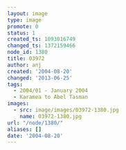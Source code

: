 ```yaml
---
layout: image
type: image
promote: 0
status: 1
created_ts: 1093016749
changed_ts: 1372159466
node_id: 1380
title: 03972
author: anj
created: '2004-08-20'
changed: '2013-06-25'
tags:
  - 2004/01 - January 2004
  - Karamea to Abel Tasman
images:
  - src: image/images/03972-1380.jpg
    name: 03972-1380.jpg
url: "/node/1380/"
aliases: []
date: '2004-08-20'
---
```


